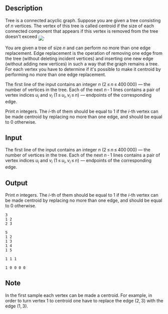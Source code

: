 ## Description

<div><p><span class="tex-font-style-it">Tree</span> is a connected acyclic graph. Suppose you are given a tree consisting of <span class="tex-span"><i>n</i></span> vertices. The vertex of this tree is called <span class="tex-font-style-it">centroid</span> if the size of each connected component that appears if this vertex is removed from the tree doesn't exceed <img align="middle" class="tex-formula" src="file://oabgwDFN.png" style="max-width: 100.0%;max-height: 100.0%;">.</p><p>You are given a tree of size <span class="tex-span"><i>n</i></span> and can perform no more than one edge replacement. <span class="tex-font-style-it">Edge replacement</span> is the operation of removing one edge from the tree (without deleting incident vertices) and inserting one new edge (without adding new vertices) in such a way that the graph remains a tree. For each vertex you have to determine if it's possible to make it centroid by performing no more than one edge replacement.</p></div><div class="input-specification"><p>The first line of the input contains an integer <span class="tex-span"><i>n</i></span> (<span class="tex-span">2 ≤ <i>n</i> ≤ 400 000</span>)&nbsp;— the number of vertices in the tree. Each of the next <span class="tex-span"><i>n</i> - 1</span> lines contains a pair of vertex indices <span class="tex-span"><i>u</i><sub class="lower-index"><i>i</i></sub></span> and <span class="tex-span"><i>v</i><sub class="lower-index"><i>i</i></sub></span> (<span class="tex-span">1 ≤ <i>u</i><sub class="lower-index"><i>i</i></sub>, <i>v</i><sub class="lower-index"><i>i</i></sub> ≤ <i>n</i></span>)&nbsp;— endpoints of the corresponding edge.</p></div><div class="output-specification"><p>Print <span class="tex-span"><i>n</i></span> integers. The <span class="tex-span"><i>i</i></span>-th of them should be equal to <span class="tex-span">1</span> if the <span class="tex-span"><i>i</i></span>-th vertex can be made centroid by replacing no more than one edge, and should be equal to <span class="tex-span">0</span> otherwise.</p></div>

## Input

<p>The first line of the input contains an integer <span class="tex-span"><i>n</i></span> (<span class="tex-span">2 ≤ <i>n</i> ≤ 400 000</span>)&nbsp;— the number of vertices in the tree. Each of the next <span class="tex-span"><i>n</i> - 1</span> lines contains a pair of vertex indices <span class="tex-span"><i>u</i><sub class="lower-index"><i>i</i></sub></span> and <span class="tex-span"><i>v</i><sub class="lower-index"><i>i</i></sub></span> (<span class="tex-span">1 ≤ <i>u</i><sub class="lower-index"><i>i</i></sub>, <i>v</i><sub class="lower-index"><i>i</i></sub> ≤ <i>n</i></span>)&nbsp;— endpoints of the corresponding edge.</p>

## Output

<p>Print <span class="tex-span"><i>n</i></span> integers. The <span class="tex-span"><i>i</i></span>-th of them should be equal to <span class="tex-span">1</span> if the <span class="tex-span"><i>i</i></span>-th vertex can be made centroid by replacing no more than one edge, and should be equal to <span class="tex-span">0</span> otherwise.</p>





```input1
3
1 2
2 3

```




```input2
5
1 2
1 3
1 4
1 5

```




```output1
1 1 1 

```




```output2
1 0 0 0 0 

```



## Note

<p>In the first sample each vertex can be made a centroid. For example, in order to turn vertex <span class="tex-span">1</span> to centroid one have to replace the edge <span class="tex-span">(2, 3)</span> with the edge <span class="tex-span">(1, 3)</span>.</p>
